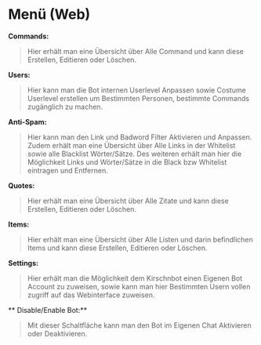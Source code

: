 
# Menü (Web)

**Commands:**
> Hier erhält man eine Übersicht über Alle Command und kann diese Erstellen, Editieren oder Löschen.
 
**Users:**
> Hier kann man die Bot internen Userlevel Anpassen
> sowie Costume Userlevel erstellen um Bestimmten Personen, bestimmte Commands zugänglich zu machen.

**Anti-Spam:**
> Hier kann man den Link und Badword Filter Aktivieren und Anpassen.
> Zudem erhält man eine Übersicht über Alle Links in der Whitelist sowie alle Blacklist Wörter/Sätze.
> Des weiteren erhält man hier die Möglichkeit Links und Wörter/Sätze in die Black bzw Whitelist eintragen und Entfernen.
 
**Quotes:**
> Hier erhält man eine Übersicht über Alle Zitate und kann diese Erstellen, Editieren oder Löschen.

**Items:**
> Hier erhält man eine Übersicht über Alle Listen und darin befindlichen Items und kann diese Erstellen, Editieren oder Löschen.

**Settings:**
> Hier erhält man die Möglichkeit dem Kirschnbot einen Eigenen Bot Account zu zuweisen,
> sowie kann man hier Bestimmten Usern vollen zugriff auf das Webinterface zuweisen.

** Disable/Enable Bot:**
> Mit dieser Schaltfläche kann man den Bot im Eigenen Chat Aktivieren oder Deaktivieren.
